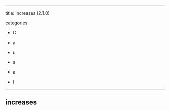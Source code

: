 
---
title: increases (2.1.0)


categories:

- C

- a

- u

- s

- a

- l

---
<!-- COMPUTER GENERATED PAGE!!! DO NOT EDIT DIRECTLY  -->
<!--    must be changed in scripts/templates.py which is processed by scripts/update_refs.py -->

## increases
